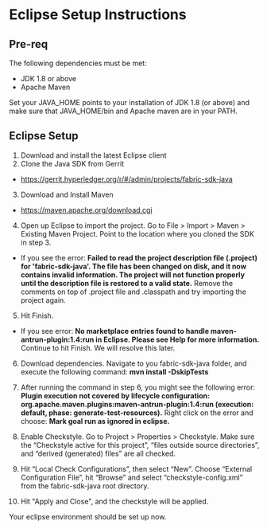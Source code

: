 # Eclipse Setup Instructions

## Pre-req

The following dependencies must be met:

 * JDK 1.8 or above
 * Apache Maven

Set your JAVA\_HOME points to your installation of JDK 1.8 (or above) and make sure that JAVA_HOME/bin and Apache maven are in your PATH.

## Eclipse Setup

1. Download and install the latest Eclipse client 
2. Clone the Java SDK from Gerrit
 * https://gerrit.hyperledger.org/r/#/admin/projects/fabric-sdk-java

3. Download and Install Maven
 * https://maven.apache.org/download.cgi

4. Open up Eclipse to import the project. Go to File > Import > Maven > Existing Maven Project. Point to the location where you cloned the SDK in step 3.
 * If you see the error: **Failed to read the project description file (.project) for 'fabric-sdk-java'.  The file has been changed on disk, and it now contains invalid information.  The project will not function properly until the description file is restored to a valid state.** Remove the comments on top of .project file and .classpath and try importing the project again.

5. Hit Finish. 
 * If you see error: **No marketplace entries found to handle maven-antrun-plugin:1.4:run in Eclipse.  Please see Help for more information.** Continue to hit Finish. We will resolve this later.

6. Download dependencies. Navigate to you fabric-sdk-java folder, and execute the following command: **mvn install -DskipTests**

7. After running the command in step 6, you might see the following error: **Plugin execution not covered by lifecycle configuration: org.apache.maven.plugins:maven-antrun-plugin:1.4:run (execution: default, phase: generate-test-resources).** Right click on the error and choose: **Mark goal run as ignored in eclipse.**

8. Enable Checkstyle. Go to Project > Properties > Checkstyle. Make sure the “Checkstyle active for this project”, “files outside source directories”, and “derived (generated) files” are all checked.

9. Hit “Local Check Configurations”, then select “New”. Choose “External Configuration File”, hit “Browse” and select “checkstyle-config.xml” from the fabric-sdk-java root directory. 

10. Hit "Apply and Close", and the checkstyle will be applied. 

Your eclipse environment should be set up now.